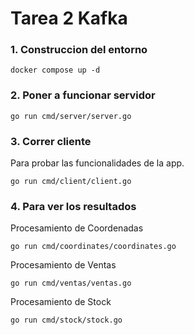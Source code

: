 # Tarea 2 Kafka

### 1. Construccion del entorno

```
docker compose up -d
```

### 2. Poner a funcionar servidor

```
go run cmd/server/server.go
```

### 3. Correr cliente
Para probar las funcionalidades de la app.

```
go run cmd/client/client.go
```
### 4. Para ver los resultados


Procesamiento de Coordenadas

```
go run cmd/coordinates/coordinates.go
```

Procesamiento de Ventas

```
go run cmd/ventas/ventas.go
```

Procesamiento de Stock

```
go run cmd/stock/stock.go
```
